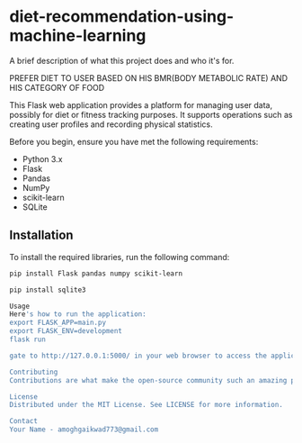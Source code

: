 # diet-recommendation-using-machine-learning


A brief description of what this project does and who it's for.

PREFER DIET TO USER BASED ON HIS BMR(BODY METABOLIC RATE) AND HIS CATEGORY OF FOOD 

This Flask web application provides a platform for managing user data, possibly for diet or fitness tracking purposes. It supports operations such as creating user profiles and recording physical statistics.


Before you begin, ensure you have met the following requirements:
- Python 3.x
- Flask
- Pandas
- NumPy
- scikit-learn
- SQLite

## Installation

To install the required libraries, run the following command:

```bash
pip install Flask pandas numpy scikit-learn

pip install sqlite3

Usage
Here's how to run the application:
export FLASK_APP=main.py
export FLASK_ENV=development
flask run

gate to http://127.0.0.1:5000/ in your web browser to access the application.

Contributing
Contributions are what make the open-source community such an amazing place to learn, inspire, and create. Any contributions you make are greatly appreciated.

License
Distributed under the MIT License. See LICENSE for more information.

Contact
Your Name - amoghgaikwad773@gmail.com
